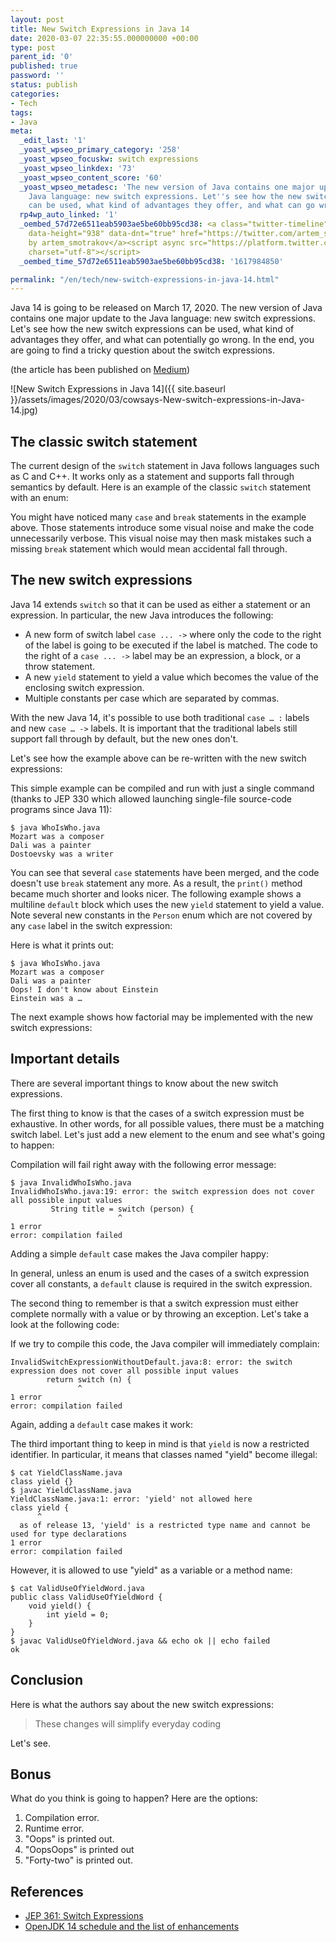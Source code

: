 ```yaml
---
layout: post
title: New Switch Expressions in Java 14
date: 2020-03-07 22:35:55.000000000 +00:00
type: post
parent_id: '0'
published: true
password: ''
status: publish
categories:
- Tech
tags:
- Java
meta:
  _edit_last: '1'
  _yoast_wpseo_primary_category: '258'
  _yoast_wpseo_focuskw: switch expressions
  _yoast_wpseo_linkdex: '73'
  _yoast_wpseo_content_score: '60'
  _yoast_wpseo_metadesc: 'The new version of Java contains one major update to the
    Java language: new switch expressions. Let''s see how the new switch expressions
    can be used, what kind of advantages they offer, and what can go wrong.'
  rp4wp_auto_linked: '1'
  _oembed_57d72e6511eab5903ae5be60bb95cd38: <a class="twitter-timeline" data-width="625"
    data-height="938" data-dnt="true" href="https://twitter.com/artem_smotrakov?ref_src=twsrc%5Etfw">Tweets
    by artem_smotrakov</a><script async src="https://platform.twitter.com/widgets.js"
    charset="utf-8"></script>
  _oembed_time_57d72e6511eab5903ae5be60bb95cd38: '1617984850'

permalink: "/en/tech/new-switch-expressions-in-java-14.html"
---
```



Java 14 is going to be released on March 17, 2020. The new version of Java contains one major update to the Java language: new switch expressions. Let's see how the new switch expressions can be used, what kind of advantages they offer, and what can potentially go wrong. In the end, you are going to find a tricky question about the switch expressions.





(the article has been published on [Medium](https://medium.com/better-programming/a-look-at-the-new-switch-expressions-in-java-14-ed209c802ba0))





![New Switch Expressions in Java 14]({{ site.baseurl }}/assets/images/2020/03/cowsays-New-switch-expressions-in-Java-14.jpg)



  
  




## The classic switch statement





The current design of the `switch` statement in Java follows languages such as C and C++. It works only as a statement and supports fall through semantics by default. Here is an example of the classic `switch` statement with an enum:



 
<script src="https://gist.github.com/artem-smotrakov/d0ba379fa43f132e4c0fede6b51cf1ad.js"></script>  




You might have noticed many `case` and `break` statements in the example above. Those statements introduce some visual noise and make the code unnecessarily verbose. This visual noise may then mask mistakes such a missing `break` statement which would mean accidental fall through.





## The new switch expressions





Java 14 extends `switch` so that it can be used as either a statement or an expression. In particular, the new Java introduces the following:





- A new form of switch label `case ... ->` where only the code to the right of the label is going to be executed if the label is matched. The code to the right of a `case ... ->` label may be an expression, a block, or a throw statement.
- A new `yield` statement to yield a value which becomes the value of the enclosing switch expression.
- Multiple constants per case which are separated by commas.





With the new Java 14, it's possible to use both traditional `case … :` labels and new `case … ->` labels. It is important that the traditional labels still support fall through by default, but the new ones don't.





Let's see how the example above can be re-written with the new switch expressions:



 
<script src="https://gist.github.com/artem-smotrakov/cd1dcb699e93f146b7578b09b229aad3.js"></script>  




This simple example can be compiled and run with just a single command (thanks to JEP 330 which allowed launching single-file source-code programs since Java 11):





```
$ java WhoIsWho.java
Mozart was a composer
Dali was a painter
Dostoevsky was a writer
```





You can see that several `case` statements have been merged, and the code doesn't use `break` statement any more. As a result, the `print()` method became much shorter and looks nicer. The following example shows a multiline `default` block which uses the new `yield` statement to yield a value. Note several new constants in the `Person` enum which are not covered by any `case` label in the switch expression:



 
<script src="https://gist.github.com/artem-smotrakov/46b60dc054c511160646e8415114ec8b.js"></script>  




Here is what it prints out:





```
$ java WhoIsWho.java
Mozart was a composer
Dali was a painter
Oops! I don't know about Einstein
Einstein was a …
```





The next example shows how factorial may be implemented with the new switch expressions:



 
<script src="https://gist.github.com/artem-smotrakov/e5578afa01ff85b266e31b6952151ed1.js"></script>  




## Important details





There are several important things to know about the new switch expressions.





The first thing to know is that the cases of a switch expression must be exhaustive. In other words, for all possible values, there must be a matching switch label. Let's just add a new element to the enum and see what's going to happen:



 
<script src="https://gist.github.com/artem-smotrakov/ca95ffad3301e3279464dbc9e81369b8.js"></script>  




Compilation will fail right away with the following error message:





```
$ java InvalidWhoIsWho.java
InvalidWhoIsWho.java:19: error: the switch expression does not cover all possible input values
         String title = switch (person) {
                        ^
1 error
error: compilation failed
```





Adding a simple `default` case makes the Java compiler happy:



 
<script src="https://gist.github.com/artem-smotrakov/3bbbe7ed7f16e4134817ad024defd4be.js"></script>  




In general, unless an enum is used and the cases of a switch expression cover all constants, a `default` clause is required in the switch expression.





The second thing to remember is that a switch expression must either complete normally with a value or by throwing an exception. Let's take a look at the following code:



 
<script src="https://gist.github.com/artem-smotrakov/be2a7fad8484bd6ab53b9c65fe018454.js"></script>  




If we try to compile this code, the Java compiler will immediately complain:





```
InvalidSwitchExpressionWithoutDefault.java:8: error: the switch expression does not cover all possible input values
        return switch (n) {
               ^
1 error
error: compilation failed
```





Again, adding a `default` case makes it work:



 
<script src="https://gist.github.com/artem-smotrakov/013a55bb127d81303dc6ab5a7f1cf430.js"></script>  




The third important thing to keep in mind is that `yield` is now a restricted identifier. In particular, it means that classes named "yield" become illegal:





```
$ cat YieldClassName.java 
class yield {}
$ javac YieldClassName.java
YieldClassName.java:1: error: 'yield' not allowed here
class yield {
      ^
  as of release 13, 'yield' is a restricted type name and cannot be used for type declarations
1 error
error: compilation failed
```





However, it is allowed to use "yield" as a variable or a method name:





```
$ cat ValidUseOfYieldWord.java 
public class ValidUseOfYieldWord {
    void yield() {
        int yield = 0;
    }
}
$ javac ValidUseOfYieldWord.java && echo ok || echo failed
ok
```





## Conclusion





Here is what the authors say about the new switch expressions:





> These changes will simplify everyday coding





Let's see.





## Bonus





What do you think is going to happen? Here are the options:





1. Compilation error.
2. Runtime error.
3. "Oops" is printed out.
4. "OopsOops" is printed out
5. "Forty-two" is printed out.



 
<script src="https://gist.github.com/artem-smotrakov/eb018ebf2f321753eb71e5383bde5c7c.js"></script>  




## References





- [JEP 361: Switch Expressions](https://openjdk.java.net/jeps/361)
- [OpenJDK 14 schedule and the list of enhancements](https://openjdk.java.net/projects/jdk/14/)







